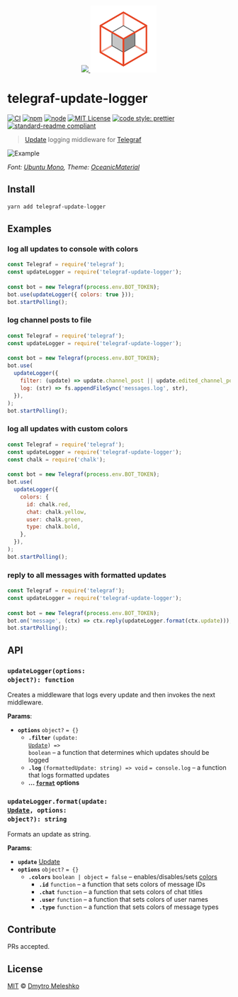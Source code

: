 <p align="center">
  <a href="https://telegram.org/">
    <img height="150" src="https://cdn.worldvectorlogo.com/logos/telegram.svg">
  </a>
  <a href="https://telegraf.js.org/">
    <img height="150" src="https://raw.githubusercontent.com/telegraf/telegraf/develop/docs/assets/logo.svg">
  </a>
</p>

# telegraf-update-logger

[![CI](https://github.com/dmitmel/telegraf-update-logger/workflows/CI/badge.svg)](https://github.com/dmitmel/telegraf-update-logger/actions?query=workflow:CI)
[![npm](https://img.shields.io/npm/v/telegraf-update-logger.svg)](http://npmjs.com/package/telegraf-update-logger)
[![node](https://img.shields.io/node/v/telegraf-update-logger.svg)](https://nodejs.org)
[![MIT License](https://img.shields.io/npm/l/telegraf-update-logger.svg)](http://opensource.org/licenses/MIT)
[![code style: prettier](https://img.shields.io/badge/code_style-prettier-ff69b4.svg)](https://github.com/prettier/prettier)
[![standard-readme compliant](https://img.shields.io/badge/readme%20style-standard-brightgreen.svg)](https://github.com/RichardLitt/standard-readme)

> [Update](https://core.telegram.org/bots/api#update) logging middleware for [Telegraf](http://telegraf.js.org/)

![Example](example.png)

_Font: [Ubuntu Mono](https://design.ubuntu.com/font/), Theme: [OceanicMaterial](https://github.com/mbadolato/iTerm2-Color-Schemes#oceanicmaterial)_

## Install

```bash
yarn add telegraf-update-logger
```

## Examples

### log all updates to console with colors

```js
const Telegraf = require('telegraf');
const updateLogger = require('telegraf-update-logger');

const bot = new Telegraf(process.env.BOT_TOKEN);
bot.use(updateLogger({ colors: true }));
bot.startPolling();
```

### log channel posts to file

```js
const Telegraf = require('telegraf');
const updateLogger = require('telegraf-update-logger');

const bot = new Telegraf(process.env.BOT_TOKEN);
bot.use(
  updateLogger({
    filter: (update) => update.channel_post || update.edited_channel_post,
    log: (str) => fs.appendFileSync('messages.log', str),
  }),
);
bot.startPolling();
```

### log all updates with custom colors

```js
const Telegraf = require('telegraf');
const updateLogger = require('telegraf-update-logger');
const chalk = require('chalk');

const bot = new Telegraf(process.env.BOT_TOKEN);
bot.use(
  updateLogger({
    colors: {
      id: chalk.red,
      chat: chalk.yellow,
      user: chalk.green,
      type: chalk.bold,
    },
  }),
);
bot.startPolling();
```

### reply to all messages with formatted updates

```js
const Telegraf = require('telegraf');
const updateLogger = require('telegraf-update-logger');

const bot = new Telegraf(process.env.BOT_TOKEN);
bot.on('message', (ctx) => ctx.reply(updateLogger.format(ctx.update)));
bot.startPolling();
```

## API

### <code>updateLogger(options: object?): function</code>

Creates a middleware that logs every update and then invokes the next middleware.

**Params**:

- **`options`** `object?` `= {}`
  - **`.filter`** <code>(update: <a href="https://core.telegram.org/bots/api#update">Update</a>) => boolean</code> – a function that determines which updates should be logged
  - **`.log`** `(formattedUpdate: string) => void` `= console.log` – a function that logs formatted updates
  - **... [`format`](#updateloggerformatupdate-update-options-object-string) options**

### <code>updateLogger.format(update: <a href="https://core.telegram.org/bots/api#update">Update</a>, options: object?): string</code>

Formats an update as string.

**Params**:

- **`update`** [Update](https://core.telegram.org/bots/api#update)
- **`options`** `object?` `= {}`
  - **`.colors`** `boolean | object` `= false` – enables/disables/sets [colors](https://github.com/chalk/chalk/)
    - **`.id`** `function` – a function that sets colors of message IDs
    - **`.chat`** `function` – a function that sets colors of chat titles
    - **`.user`** `function` – a function that sets colors of user names
    - **`.type`** `function` – a function that sets colors of message types

## Contribute

PRs accepted.

## License

[MIT](LICENSE) © [Dmytro Meleshko](https://github.com/dmitmel)
